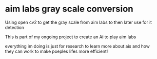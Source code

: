 # aim labs gray scale conversion
Using open cv2 to get the gray scale from aim labs to then later use for it detection

This is part of my ongoing project to create an Ai to play aim labs 

everything im doing is just for research to learn more about ais and how they can work to make poeples lifes more efficient!


